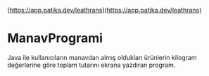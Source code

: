 [https://app.patika.dev/leathrans](https://app.patika.dev/leathrans)

# ManavProgrami
Java ile kullanıcıların manavdan almış oldukları ürünlerin kilogram değerlerine göre toplam tutarını ekrana yazdıran program.
